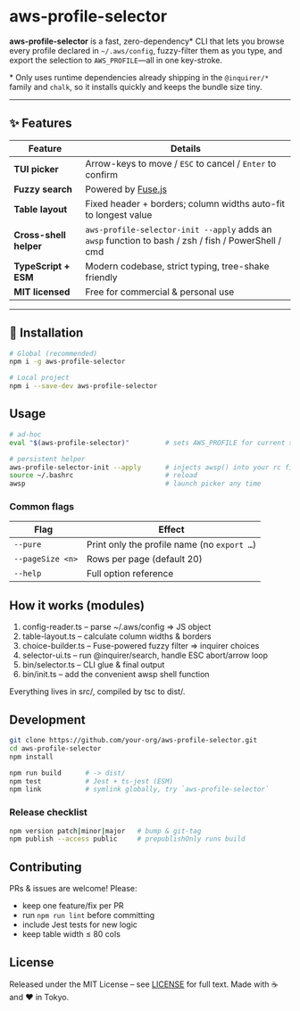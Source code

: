 # aws-profile-selector

**aws-profile-selector** is a fast, zero-dependency\* CLI that lets you browse every
profile declared in `~/.aws/config`, fuzzy-filter them as you type, and export the
selection to `AWS_PROFILE`—all in one key-stroke.

\* Only uses runtime dependencies already shipping in the `@inquirer/*` family and
`chalk`, so it installs quickly and keeps the bundle size tiny.

---

## ✨ Features

| Feature                | Details                                                                                             |
| ---------------------- | --------------------------------------------------------------------------------------------------- |
| **TUI picker**         | Arrow-keys to move / `ESC` to cancel / `Enter` to confirm                                           |
| **Fuzzy search**       | Powered by [Fuse.js](https://fusejs.io)                                                             |
| **Table layout**       | Fixed header + borders; column widths auto-fit to longest value                                     |
| **Cross-shell helper** | `aws-profile-selector-init --apply` adds an `awsp` function to bash / zsh / fish / PowerShell / cmd |
| **TypeScript + ESM**   | Modern codebase, strict typing, tree-shake friendly                                                 |
| **MIT licensed**       | Free for commercial & personal use                                                                  |

---

## 🚀 Installation

```bash
# Global (recommended)
npm i -g aws-profile-selector

# Local project
npm i --save-dev aws-profile-selector

```

## Usage

```bash
# ad-hoc
eval "$(aws-profile-selector)"         # sets AWS_PROFILE for current shell

# persistent helper
aws-profile-selector-init --apply      # injects awsp() into your rc file
source ~/.bashrc                       # reload
awsp                                   # launch picker any time

```

### Common flags

| Flag             | Effect                                      |
| ---------------- | ------------------------------------------- |
| `--pure`         | Print only the profile name (no `export …`) |
| `--pageSize <n>` | Rows per page (default 20)                  |
| `--help`         | Full option reference                       |

## How it works (modules)

1. config-reader.ts – parse ~/.aws/config ⇒ JS object
1. table-layout.ts – calculate column widths & borders
1. choice-builder.ts – Fuse-powered fuzzy filter ⇒ inquirer choices
1. selector-ui.ts – run @inquirer/search, handle ESC abort/arrow loop
1. bin/selector.ts – CLI glue & final output
1. bin/init.ts – add the convenient awsp shell function

Everything lives in src/, compiled by tsc to dist/.

## Development

```bash
git clone https://github.com/your-org/aws-profile-selector.git
cd aws-profile-selector
npm install

npm run build      # -> dist/
npm test           # Jest + ts-jest (ESM)
npm link           # symlink globally, try `aws-profile-selector`
```

### Release checklist

```bash
npm version patch|minor|major   # bump & git-tag
npm publish --access public     # prepublishOnly runs build
```

## Contributing

PRs & issues are welcome!
Please:

- keep one feature/fix per PR
- run `npm run lint` before committing
- include Jest tests for new logic
- keep table width ≤ 80 cols

## License

Released under the MIT License – see [LICENSE](./LICENSE) for full text.
Made with ☕ and ❤️ in Tokyo.
